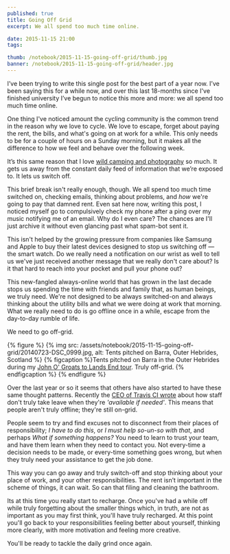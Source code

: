 ```yaml
---
published: true
title: Going Off Grid
excerpt: We all spend too much time online.

date: 2015-11-15 21:00
tags:

thumb: /notebook/2015-11-15-going-off-grid/thumb.jpg
banner: /notebook/2015-11-15-going-off-grid/header.jpg
---
```


I’ve been trying to write this single post for the best part of a year now. I’ve been saying this for a while now, and over this last 18-months since I've finished university I’ve begun to notice this more and more: we all spend too much time online.

One thing I've noticed amount the cycling community is the common trend in the reason why we love to cycle. We love to escape, forget about paying the rent, the bills, and what's going on at work for a while. This only needs to be for a couple of hours on a Sunday morning, but it makes all the difference to how we feel and behave over the following week.

It’s this same reason that I love [wild camping and photography][wild_camp_photography] so much. It gets us away from the constant daily feed of information that we’re exposed to. It lets us switch off.

This brief break isn't really enough, though. We all spend too much time switched on, checking emails, thinking about problems, and *how* we're going to pay that damned rent. Even sat here now, writing this post, I noticed myself go to compulsively check my phone after a ping over my music notifying me of an email. Why do I even care? The chances are I'll just archive it without even glancing past what spam-bot sent it.

This isn't helped by the growing pressure from companies like Samsung and Apple to buy their latest devices designed to stop us switching off — the smart watch. Do we really need a notification on our wrist as well to tell us we've just received another message that we really don't care about? Is it that hard to reach into your pocket and pull your phone out?

This new-fangled always-online world that has grown in the last decade stops us spending the time with friends and family that, as human beings, we truly need. We're not designed to be always switched-on and always thinking about the utility bills and what we were doing at work that morning. What we really need to do is go offline once in a while, escape from the day-to-day rumble of life.

We need to go off-grid.

{% figure %}
  {% img src: /assets/notebook/2015-11-15-going-off-grid/20140723-DSC_0999.jpg, alt: Tents pitched on Barra, Outer Hebrides, Scotland %}
  {% figcaption %}Tents pitched on Barra in the Outer Hebrides during my [John O' Groats to Lands End tour](/adventures-photography/2014/11/JOGLE/ "John O' Groats to Lands End tour, Part One"). Truly off-grid. {% endfigcaption %}
{% endfigure %}

Over the last year or so it seems that others have also started to have these same thought patterns. Recently the [CEO of Travis CI wrote][travis-ci] about how staff don't truly take leave when they're *'available if needed'*. This means that people aren't truly offline; they're still on-grid.

People seem to try and find excuses not to disconnect from their places of responsibility; *I have to do this*, or *I must help so-un-so with that*, and perhaps *What if something happens?* You need to learn to trust your team, and have them learn when they need to contact you. Not every-time a decision needs to be made, or every-time something goes wrong, but when they truly need your assistance to get the job done.

This way you can go away and truly switch-off and stop thinking about your place of work, and your other responsibilities. The rent isn’t important in the scheme of things, it can wait. So can that filing and cleaning the bathroom.

Its at this time you really start to recharge. Once you've had a while off while truly forgetting about the smaller things which, in truth, are not as important as you may first think, you'll have truly recharged. At this point you'll go back to your responsibilities feeling better about yourself, thinking more clearly, with more motivation and feeling more creative.

You'll be ready to tackle the daily grind once again.

[travis-ci]: http://www.paperplanes.de/2014/12/10/from-open-to-minimum-vacation-policy.html "From Open (Unlimited) to Minimum Vacation Policy at Travis CI"

[wild_camp_photography]: /adventures-photography/ "Adventures and Photography"
